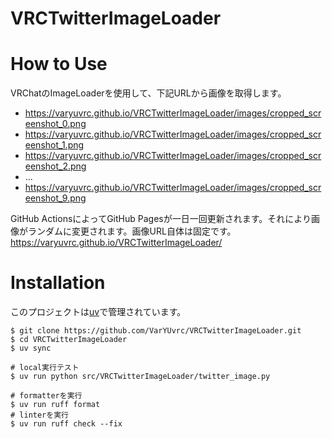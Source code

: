 # VRCTwitterImageLoader

# How to Use

VRChatのImageLoaderを使用して、下記URLから画像を取得します。
- https://varyuvrc.github.io/VRCTwitterImageLoader/images/cropped_screenshot_0.png
- https://varyuvrc.github.io/VRCTwitterImageLoader/images/cropped_screenshot_1.png
- https://varyuvrc.github.io/VRCTwitterImageLoader/images/cropped_screenshot_2.png
- ...
- https://varyuvrc.github.io/VRCTwitterImageLoader/images/cropped_screenshot_9.png

GitHub ActionsによってGitHub Pagesが一日一回更新されます。それにより画像がランダムに変更されます。画像URL自体は固定です。
https://varyuvrc.github.io/VRCTwitterImageLoader/

# Installation

このプロジェクトは[uv](https://docs.astral.sh/uv/)で管理されています。

```shell
$ git clone https://github.com/VarYUvrc/VRCTwitterImageLoader.git
$ cd VRCTwitterImageLoader
$ uv sync

# local実行テスト
$ uv run python src/VRCTwitterImageLoader/twitter_image.py
```

```shell
# formatterを実行
$ uv run ruff format
# linterを実行
$ uv run ruff check --fix
```